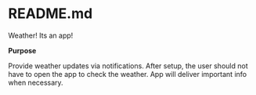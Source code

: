 #  README.md

Weather! Its an app!

**Purpose**

Provide weather updates via notifications. After setup, the user should not have to open the app to check the weather. App will deliver important info when necessary.


